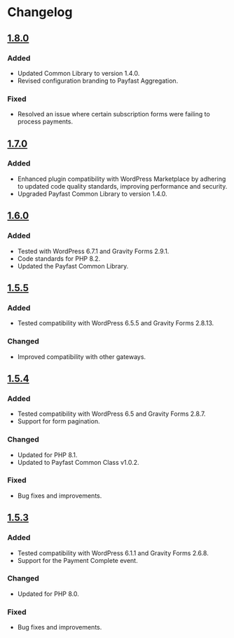 # Changelog

## [1.8.0](https://github.com/Payfast/mod-gravityforms/releases/tag/v1.8.0)

### Added

- Updated Common Library to version 1.4.0.
- Revised configuration branding to Payfast Aggregation.

### Fixed

- Resolved an issue where certain subscription forms were failing to process payments.

## [1.7.0](https://github.com/Payfast/mod-gravityforms/releases/tag/v1.7.0)

### Added

- Enhanced plugin compatibility with WordPress Marketplace by adhering to updated code quality standards, improving
  performance and security.
- Upgraded Payfast Common Library to version 1.4.0.

## [1.6.0](https://github.com/Payfast/mod-gravityforms/releases/tag/v1.6.0)

### Added

- Tested with WordPress 6.7.1 and Gravity Forms 2.9.1.
- Code standards for PHP 8.2.
- Updated the Payfast Common Library.

## [1.5.5](https://github.com/Payfast/mod-gravityforms/releases/tag/v1.5.5)

### Added

- Tested compatibility with WordPress 6.5.5 and Gravity Forms 2.8.13.

### Changed

- Improved compatibility with other gateways.

## [1.5.4](https://github.com/Payfast/mod-gravityforms/releases/tag/v1.5.4)

### Added

- Tested compatibility with WordPress 6.5 and Gravity Forms 2.8.7.
- Support for form pagination.

### Changed

- Updated for PHP 8.1.
- Updated to Payfast Common Class v1.0.2.

### Fixed

- Bug fixes and improvements.

## [1.5.3](https://github.com/Payfast/mod-gravityforms/releases/tag/v1.5.3)

### Added

- Tested compatibility with WordPress 6.1.1 and Gravity Forms 2.6.8.
- Support for the Payment Complete event.

### Changed

- Updated for PHP 8.0.

### Fixed

- Bug fixes and improvements.
